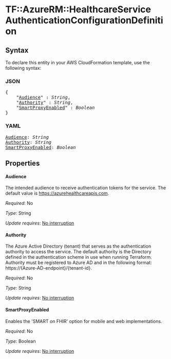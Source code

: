 # TF::AzureRM::HealthcareService AuthenticationConfigurationDefinition

## Syntax

To declare this entity in your AWS CloudFormation template, use the following syntax:

### JSON

<pre>
{
    "<a href="#audience" title="Audience">Audience</a>" : <i>String</i>,
    "<a href="#authority" title="Authority">Authority</a>" : <i>String</i>,
    "<a href="#smartproxyenabled" title="SmartProxyEnabled">SmartProxyEnabled</a>" : <i>Boolean</i>
}
</pre>

### YAML

<pre>
<a href="#audience" title="Audience">Audience</a>: <i>String</i>
<a href="#authority" title="Authority">Authority</a>: <i>String</i>
<a href="#smartproxyenabled" title="SmartProxyEnabled">SmartProxyEnabled</a>: <i>Boolean</i>
</pre>

## Properties

#### Audience

The intended audience to receive authentication tokens for the service. The default value is https://azurehealthcareapis.com.

_Required_: No

_Type_: String

_Update requires_: [No interruption](https://docs.aws.amazon.com/AWSCloudFormation/latest/UserGuide/using-cfn-updating-stacks-update-behaviors.html#update-no-interrupt)

#### Authority

The Azure Active Directory (tenant) that serves as the authentication authority to access the service. The default authority is the Directory defined in the authentication scheme in use when running Terraform.
Authority must be registered to Azure AD and in the following format: https://{Azure-AD-endpoint}/{tenant-id}.

_Required_: No

_Type_: String

_Update requires_: [No interruption](https://docs.aws.amazon.com/AWSCloudFormation/latest/UserGuide/using-cfn-updating-stacks-update-behaviors.html#update-no-interrupt)

#### SmartProxyEnabled

Enables the 'SMART on FHIR' option for mobile and web implementations.

_Required_: No

_Type_: Boolean

_Update requires_: [No interruption](https://docs.aws.amazon.com/AWSCloudFormation/latest/UserGuide/using-cfn-updating-stacks-update-behaviors.html#update-no-interrupt)

